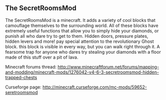 The SecretRoomsMod
--------------

The SecretRoomsMod is a minecraft. It adds a variety of cool blocks that camouflage themselves to the surrounding world. All of these blocks have extremely useful functions that allow you to simply hide your diamonds, or punish all who dare try to get to them. Hidden doors, pressure plates, hidden levers and more! pay special attention to the revolutionary Ghost block. this block is visible in every way, but you can walk right through it. A fearsome trap for anyone who dares try stealing your diamonds with a floor made of this stuff over a pit of lava.


Minecraft forums thread: http://www.minecraftforum.net/forums/mapping-and-modding/minecraft-mods/1276042-v4-6-3-secretroomsmod-hidden-trapped-chests

Curseforge page: http://minecraft.curseforge.com/mc-mods/59652-seretroomsmod
